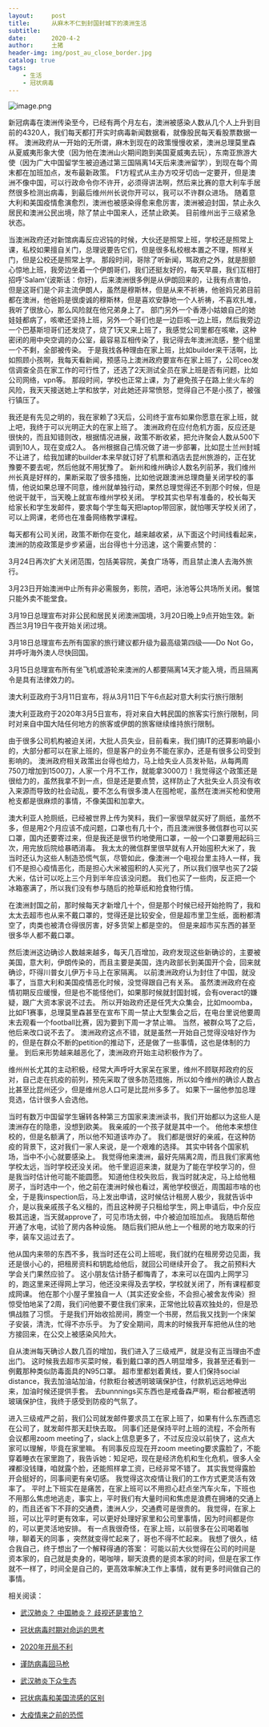 ```yaml
---
layout:     post
title:      从麻木不仁到封国封城下的澳洲生活
subtitle:   
date:       2020-4-2
author:     土猪
header-img: img/post_au_close_border.jpg
catalog: true
tags:
    - 生活
    - 冠状病毒
---
```




![image.png](https://cdn.steemitimages.com/DQmav48ofP322GAkTdoho6ifHxmv5JYMwnj6S6fY7c14UAL/image.png)

新冠病毒在澳洲传染至今，已经有两个月左右，澳洲被感染人数从几个人上升到目前的4320人，我们每天都打开实时病毒新闻数据看，就像股民每天看股票数据一样。 澳洲政府从一开始的无所谓，麻木到现在的政策慢慢收紧，澳洲总理莫里森从夏威夷形象大使（因为他在澳洲山火期间跑到美国夏威夷去玩），东南亚旅游大使（因为广大中国留学生被迫通过第三国隔离14天后来澳洲留学），到现在每个周末都在加班加点，发布最新政策。 F1方程式从主办方咬牙切齿一定要开，但是澳洲不像中国，可以行政命令你不许开，必须得讲法啊，然后来比赛的意大利车手居然很多检测出病毒，到最后维州州长说你开可以，我可以不许群众进场。 随着意大利和美国疫情愈演愈烈，澳洲也被感染得愈来愈厉害，澳洲被迫封国，禁止永久居民和澳洲公民出境，除了禁止中国来人，还禁止欧美。 目前维州出于三级紧急状态。



当澳洲政府还对新馆病毒反应迟钝的时候，大伙还是照常上班，学校还是照常上课，私校如果擅自关门，总理说要告它们，但是很多私校根本置之不理，照样关门，但是公校还是照常上学。 那段时间，哥除了听新闻，骂政府之外，就是胆颤心惊地上班，我旁边坐着一个伊朗哥们，我们还挺友好的，每天早晨，我们互相打招呼'Salam'(波斯话：你好)，后来澳洲很多例是从伊朗回来的，让我有点害怕，但是这哥们是个非主流伊朗人，虽然是穆斯林，但是从来不祈祷，他爸妈兄弟目前都在澳洲，他爸妈是很虔诚的穆斯林，但是喜欢安静地一个人祈祷，不喜欢扎堆，我听了很放心，那么风险就在他兄弟身上了。  部门另外一个香港小姑娘自己的她娃娃都病了，咳嗽还坚持上班，另外一个哥们也是一边巨咳一边上班，然后我旁边一个巴基斯坦哥们还发烧了，烧了1天又来上班了，我感觉公司里都在咳嗽，这种密闭的用中央空调的办公室，最容易互相传染了，我记得去年澳洲流感，整个组里一个不剩，全部被传染。  于是我找各种理由在家上班，比如builder来干活啊，比如照顾小孩啊，我每天看新闻，预感马上澳洲政府要宣布在家上班了，公司ceo发信调查全员在家工作的可行性了，还选了2天测试全员在家上班是否有问题，比如公司网络，vpn等。 那段时间，学校也正常上课，为了避免孩子在路上坐火车的风险，我天天接送她上学和放学，对此她还非常愤怒，觉得自己不是小孩了，被强行镇压了。 



我还是有先见之明的，我在家赖了3天后，公司终于宣布如果你愿意在家上班，就上吧，我终于可以光明正大的在家上班了。 澳洲政府在应付危机方面，反应还是很快的，而且知错则改，根据情况进展，政策不断收紧，把允许聚会人数从500下调到10人，现在变成2人。 各州根据自己情况做了进一步部署，比如昆士兰州封城不让进了，给我加建的builder本来早就订好了机票和酒店去昆州旅游的，正在犹豫要不要去呢，然后他就不用犹豫了。 新州和维州确诊人数名列前茅，我们维州州长真是好样的，果断采取了很多措施，比如他说跟澳洲总理商量关闭学校的事情，他说如果总理不同意，维州就单独行动，果然总理觉得还不到那个时候，但是他说干就干，当天晚上就宣布维州学校关闭。 学校其实也早有准备的，校长每天给家长和学生发邮件，要求每个学生每天把laptop带回家，就怕哪天学校关闭了，可以上网课，老师也在准备网络教学课程。 




每天都有公司关闭，政策不断你在变化，越来越收紧，从下面这个时间线看起来，澳洲的防疫政策是步步紧逼，出台得也十分迅速，这个需要点赞的：


3月24日再次扩大关闭范围，包括美容院，美食广场等，而且禁止澳人去海外旅行。

3月23日开始澳洲中止所有非必需服务，影院，酒吧，泳池等公共场所关闭。餐馆只能外卖不能堂食。

3月19日总理宣布对非公民和居民关闭澳洲国境，3月20日晚上9点开始生效。新西兰3月19日午夜开始关闭过境。

3月18日总理宣布去所有国家的旅行建议都升级为最高级第四级——Do Not Go，并呼吁海外澳人尽快回国。

3月15日总理宣布所有坐飞机或游轮来澳洲的人都要隔离14天才能入境，而且隔离令是具有法律效力的。

澳大利亚政府于3月11日宣布，将从3月11日下午6点起对意大利实行旅行限制

澳大利亚政府于2020年3月5日宣布，将对来自大韩民国的旅客实行旅行限制，同时对来自中国大陆任何地方的旅客或伊朗的旅客继续维持旅行限制。


由于很多公司机构被迫关闭，大批人员失业，目前看来，我们搞IT的还算影响最小的，大部分都可以在家上班的，但是客户的业务不能在家办，还是有很多公司受到影响的。 澳洲政府相关政策出台得也给力，马上给失业人员发补贴，从每两周750刀增加到1500刀，人家一个月不工作，就能拿3000刀！我觉得这个政策还是很给力的，虽然我拿不到一点，但是还是要点赞，这样防止了大批失业人员没有收入来源而导致的社会动乱，要不怎么有很多澳人在囤枪呢，虽然在澳洲买枪和使用枪支都是很麻烦的事情，不像美国和加拿大。 





澳大利亚人抢厕纸，已经被世界上传为笑料，我们一家很早就买好了厕纸，虽然不多，但是用2个月应该不成问题，口罩也有几十个，而且澳洲很多微信群也可以买口罩，国内还要寄过来，但是我还是很节约地使用口罩，一般一个口罩要用起码三次，用完放后院给暴晒消毒。 我太太的微信群里很早就有人开始囤积大米了，我当时还认为这些人制造恐慌气氛，尽管如此，像澳洲一个电视台里主持人一样，我们不是担心疫情恶化，而是担心大米被囤积的人买光了，所以我们很早也买了2袋大米，估计可以吃上三个月到半年应该没问题。 我们也买了一些肉，反正把一个冰箱塞满了，所以我们没有参与随后的抢草纸和抢食物行情。 




在澳洲封国之前，那时候每天才新增几十个，但是那个时候已经开始抢购了，我和太太去超市也从来不戴口罩的，觉得还是比较安全，但是超市里卫生纸，面粉都清空了，肉类也被清仓得很厉害，好多货架上都是空的。 但是来超市买东西的甚至很多华人都不戴口罩。




然后澳洲这边确诊人数越来越多，每天几百增加，政府发现这些新确诊的，主要被美国，意大利，伊朗传染的，而且主要是美国，连内政部长到美国开个会，回来就确诊，吓得川普女儿伊万卡马上在家隔离。 以前澳洲政府认为封住了中国，就没事了，当意大利和美国疫情恶化时候，没觉得跟自己有关系。 虽然澳洲政府在疫情初期反应缓慢，但是也不能怪他们，如果那时候就封国封城，会有overact的嫌疑，跟广大资本家说不过去。 所以开始政府还是任凭大众集会，比如moomba，比如F1赛事，总理莫里森甚至在宣布下周一禁止大型集会之后，在电台里说他要周末去观看一个football比赛，因为要到下周一才禁止嘛。 当然，被群众骂了之后，他后来改口说不去了。  澳洲政府这点不错，就是虽然一开始自己觉得没啥好作为的，但是在群众不断的petition的推动下，还是做了一些事情，这也是体制的力量。 到后来形势越来越恶化了，澳洲政府开始主动积极作为了。





维州州长尤其的主动积极，经常大声呼吁大家呆在家里，维州不顾联邦政府的反对，自己走在抗疫的前列，预先采取了很多防范措施，所以如今维州的确诊人数占比甚至比昆州还少，但是维州总人口可是比昆州多多了。 如果下一届他参加总理竞选，估计很多人会选他。




当时有数万中国留学生辗转各种第三方国家来澳洲读书，我们开始都以为这些人是澳洲存在的隐患，没想到欧美。 我亲戚的一个孩子就是其中一个。 他他本来想住校的，但是名额满了，所以他不知道该咋办了。 我们都是很好的亲戚，在这种防疫的背景下，这对我们一家人来说，是一个艰难的选择。 其实中转各个国家机场，当中不小心就要感染上。 我觉得他来澳洲，最好先隔离2周，而且我们家离他学校太远，当时学校还没关闭。 他千里迢迢来澳，就是为了能在学校学习的，但是我当时估计他可能不能圆愿。 知道他住校失败后，我当时就决定，马上给他租房子，当时选中一个，他之前在澳洲时候也看过，离他学校很近，周围超市啥的也全，于是我inspection后，马上发出申请，这时候估计租房人极少，我就告诉中介，是以我亲戚孩子名义租的，而且这种房子只租给学生，网上申请后，中介反应极其迅速，当天就approve了，可见市场太弱，中介被迫加班加点。 我随后帮他开通了水电，试验了房内各种设施。 随后我们把从他上一个租房的地方取来的行李，装车又运过去了。




他从国内来带的东西不多，我当时还在公司上班呢，我们就约在租房旁边见面，我还是很小心的，把租房资料和钥匙给他后，就回公司继续开会了。 我之前预料大学会关门果然应验了。 这小朋友估计肠子都悔青了，本来可以在国内上网学习的，跑这里来还得网上学习，他还没来得及去学校，学校就关闭了，所有课程都变成网课。 他在那个小屋子里独自一人（其实还安全些，不会担心被舍友传染）担惊受怕地呆了2周，我们问他要不要住我们家来，正常他比较喜欢独处的，但是恐惧战胜了习惯。 于是我们开始收拾房间，腾空一个书房，然后我又找到一个床架子安装，清洗，忙得不亦乐乎。 为了安全期间，周末的时候我开车把他从住的地方接回来，在公交上被感染风险大。 





自从澳洲每天确诊人数几百的增加，我们进入了三级戒严，就是没有正当理由不虚出门。 这时候我去超市买菜时候，看到戴口罩的西人明显增多，我甚至还看到一例戴那种类似防毒面具的N95口罩。 超市里都划着黄线，要人们保持social distance，我去加油站加油，付款柜台被透明玻璃保护住，付款机远远地伸出来，加油时候还提供手套。 去bunnnings买东西也是戒备森严啊，柜台都被透明玻璃保护住，我终于感受到防疫的气氛了。 





进入三级戒严之前，我们公司就发邮件要求员工在家上班了，如果有什么东西遗忘在公司了，就发邮件那天赶快去取。 同事们还是保持平时上班的流程，不会所有会议都用zoom meeting了，slack上信息更多了，不过反应没以前快了，这点大家可以理解，毕竟在家里嘛。 有同事反应现在开zoom meeting要求露脸了，不能穿着睡衣在家里跑了，我告诉她：知足吧，现在是经济危机和生化危机，很多人全裸都没钱赚，咱就露个脸，还能照样拿工资，已经非常不错了。 其实我觉得露脸开会挺好的，同事间更有亲切感。 我觉得这次疫情让我们的工作方式更灵活有效率了。 平时上下班实在是痛苦，在家上班可以不用担心赶点坐汽车火车，下班也不用那么焦虑地逃走，事实上，平时我们有大量时间和焦虑是浪费在拥堵的交通上的，而且还省下不菲的交通费，澳洲人少，交通费可是很贵的。 我觉得，在家上班，可以比平时更有效率，可以更好处理好家里和公司里事情，因为时间都是你的，可以更灵活地安排。 有一点我很奇怪，在家上班，以前很多在公司喝着咖啡，聊着天的同事 ，突然就变得忙起来了，哥也不得不忙起来。 我想了很久，结合我自己，终于想出了一个解释得通的答案： 可能以前大伙觉得在公司的时间是资本家的，自己就是卖身的，喝咖啡，聊天浪费的是资本家的时间，但是在家工作就不一样了，时间全是自己的，更高效率解决工作上事情，就有更多时间做自己的事情。 





相关阅读：


- [武汉肺炎？ 中国肺炎？ 歧视还是害怕？](http://livinginau.life/2020/02/10/%E6%AD%A6%E6%B1%89%E8%82%BA%E7%82%8E_%E4%B8%AD%E5%9B%BD%E8%82%BA%E7%82%8E_%E6%AD%A7%E8%A7%86%E8%BF%98%E6%98%AF%E5%AE%B3%E6%80%95/)

- [冠状病毒时期对命运的思考](http://livinginau.life/2020/02/19/%E5%86%A0%E7%8A%B6%E7%97%85%E6%AF%92%E6%97%B6%E6%9C%9F%E5%AF%B9%E5%91%BD%E8%BF%90%E7%9A%84%E6%80%9D%E8%80%83/)

- [2020年开局不利](http://livinginau.life/2020/02/06/2020%E5%BC%80%E5%B1%80%E4%B8%8D%E5%88%A9/)

- [谨防病毒回马枪](http://livinginau.life/2020/02/23/%E8%B0%A8%E9%98%B2%E7%97%85%E6%AF%92%E5%9B%9E%E9%A9%AC%E6%9E%AA/)

- [武汉肺炎下众生态](http://livinginau.life/2020/02/03/%E6%AD%A6%E6%B1%89%E8%82%BA%E7%82%8E%E4%B8%8B%E4%BC%97%E7%94%9F%E6%80%81/)

- [冠状病毒和美国流感的区别](http://livinginau.life/2020/02/11/%E7%BE%8E%E5%9B%BD%E6%B5%81%E6%84%9F%E5%92%8C%E5%86%A0%E7%8A%B6%E7%97%85%E6%AF%92%E5%8C%BA%E5%88%AB/)

- [大疫情来之前的恐慌](http://livinginau.life/2020/03/05/%E5%A4%A7%E7%96%AB%E6%83%85%E6%9D%A5%E4%B9%8B%E5%89%8D%E7%9A%84%E6%81%90%E6%85%8C/)






